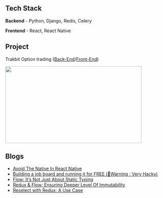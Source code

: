 

## Tech Stack
**Backend**  - Python, Django, Redis, Celery

**Frontend** - React, React Native 

## Project

Trakbit Option trading ([Back-End](https://github.com/trakbit/option-trading-backend)/[Front-End](https://github.com/trakbit/option-trading-frontend))

<img src="https://firebasestorage.googleapis.com/v0/b/squarespace-chat.appspot.com/o/images%2Foption-trading.png?alt=media&token=7f93d603-96ed-4bf1-9d58-6a184e67fb71" width="426" height="240" />



## Blogs
- [Avoid The Native In React Native](https://dev.to/harsh_vardhhan/cross-platform-react-native-app-you-sure-86o)</li>
- [Building a job board and running it for FREE (🚨Warning : Very Hacky)](https://dev.to/harsh_vardhhan/building-a-job-board-and-running-it-for-free-warning-very-hacky-1da2)
- [Flow: It’s Not Just About Static Typing](https://harsh-vardhhan.medium.com/flow-its-not-just-about-static-typing-3546508f9509)
- [Redux & Flow: Ensuring Deeper Level Of Immutability](https://harsh-vardhhan.medium.com/redux-flow-ensuring-deeper-level-of-immutability-fdf0a8b427cd)
- [Reselect with Redux: A Use Case](https://harsh-vardhhan.medium.com/reselect-with-redux-a-use-case-811b1095ec41)



